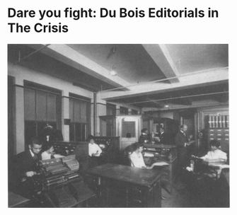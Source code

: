# Dare you fight: Du Bois Editorials in The Crisis

![](Images/Office.jpg)

```{tableofcontents}
```
